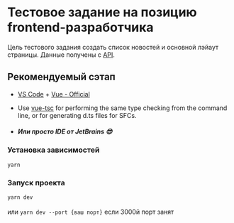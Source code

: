 # Тестовое задание на позицию frontend-разработчика

Цель тестового задания создать список новостей и основной лэйаут страницы. Данные получены c [API](https://flems.github.io/test/api/news/).

## Рекомендуемый сэтап

- [VS Code](https://code.visualstudio.com/) + [Vue - Official](https://marketplace.visualstudio.com/items?itemName=Vue.volar)

- Use [vue-tsc](https://github.com/vuejs/language-tools/tree/master/packages/tsc) for performing the same type checking from the command line, or for generating d.ts files for SFCs.
####
- <b><i> Или просто IDE от JetBrains 😎 </i></b>

### Установка зависимостей
` yarn `

### Запуск проекта
`yarn dev` <br>
<br>
или `yarn dev --port {ваш порт}` если 3000й порт занят
